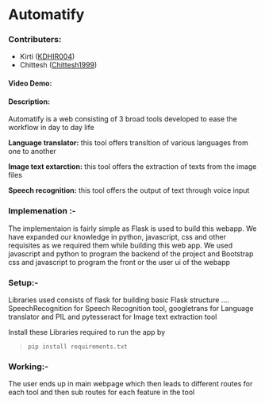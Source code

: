 # Automatify

### Contributers:
- Kirti ([KDHIR004](https://github.com/KDHIR004))
- Chittesh ([Chittesh1999](https://github.com/Chittesh1999))


#### Video Demo:  <URL HERE>
#### Description:
Automatify is a web consisting of 3 broad tools developed to ease the workflow in day to day life

**Language translator:** this tool offers transltion of various languages from one to another

**Image text extarction:** this tool offers the extraction of texts from the image files

**Speech recognition:** this tool offers the output of text through voice input

### Implemenation :-
The implementaion is fairly simple as Flask is used to build this webapp. We have expanded our knowledge in python, javascript, css and other requisites as we required them while building this web app. We used javascript and python to program the backend of the project and Bootstrap css and javascript to program the front or the user ui of the webapp

### Setup:- 
Libraries used consists of flask for building basic Flask structure .... SpeechRecognition for Speech Recognition tool, googletrans for Language translator and PIL and pytesseract for Image text extraction tool

Install these Libraries required to run the app by 
  > `pip install requirements.txt`

### Working:-
The user ends up in main webpage which then leads to different routes for each tool and then sub routes for each feature in the tool 
